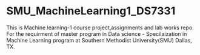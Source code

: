 # SMU_MachineLearning1_DS7331

This is Machine learning-1 course project,assignments and lab works repo.
For the requirment of master program in Data science - Specilaization in Machine Learning program at Southern Methodist University(SMU) Dallas, TX.
